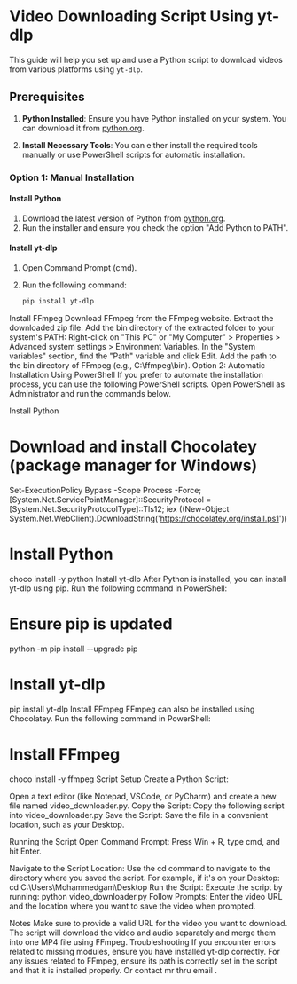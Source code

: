 # Video Downloading Script Using yt-dlp

This guide will help you set up and use a Python script to download videos from various platforms using `yt-dlp`.

## Prerequisites

1. **Python Installed**: Ensure you have Python installed on your system. You can download it from [python.org](https://www.python.org/downloads/).

2. **Install Necessary Tools**: You can either install the required tools manually or use PowerShell scripts for automatic installation.

### Option 1: Manual Installation

#### Install Python

1. Download the latest version of Python from [python.org](https://www.python.org/downloads/).
2. Run the installer and ensure you check the option "Add Python to PATH".

#### Install yt-dlp

1. Open Command Prompt (cmd).
2. Run the following command:

   ```bash
   pip install yt-dlp
Install FFmpeg
Download FFmpeg from the FFmpeg website.
Extract the downloaded zip file.
Add the bin directory of the extracted folder to your system's PATH:
Right-click on "This PC" or "My Computer" > Properties > Advanced system settings > Environment Variables.
In the "System variables" section, find the "Path" variable and click Edit.
Add the path to the bin directory of FFmpeg (e.g., C:\ffmpeg\bin).
Option 2: Automatic Installation Using PowerShell
If you prefer to automate the installation process, you can use the following PowerShell scripts. Open PowerShell as Administrator and run the commands below.

Install Python
# Download and install Chocolatey (package manager for Windows)
Set-ExecutionPolicy Bypass -Scope Process -Force; [System.Net.ServicePointManager]::SecurityProtocol = [System.Net.SecurityProtocolType]::Tls12; iex ((New-Object System.Net.WebClient).DownloadString('https://chocolatey.org/install.ps1'))

# Install Python
choco install -y python
Install yt-dlp
After Python is installed, you can install yt-dlp using pip. Run the following command in PowerShell:
# Ensure pip is updated
python -m pip install --upgrade pip

# Install yt-dlp
pip install yt-dlp
Install FFmpeg
FFmpeg can also be installed using Chocolatey. Run the following command in PowerShell:
# Install FFmpeg
choco install -y ffmpeg
Script Setup
Create a Python Script:

Open a text editor (like Notepad, VSCode, or PyCharm) and create a new file named video_downloader.py.
Copy the Script: Copy the following script into video_downloader.py
Save the Script: Save the file in a convenient location, such as your Desktop.

Running the Script
Open Command Prompt: Press Win + R, type cmd, and hit Enter.

Navigate to the Script Location: Use the cd command to navigate to the directory where you saved the script. For example, if it's on your Desktop:
cd C:\Users\Mohammedgam\Desktop
Run the Script: Execute the script by running:
python video_downloader.py
Follow Prompts: Enter the video URL and the location where you want to save the video when prompted.

Notes
Make sure to provide a valid URL for the video you want to download.
The script will download the video and audio separately and merge them into one MP4 file using FFmpeg.
Troubleshooting
If you encounter errors related to missing modules, ensure you have installed yt-dlp correctly.
For any issues related to FFmpeg, ensure its path is correctly set in the script and that it is installed properly.
Or contact mr thru email .
